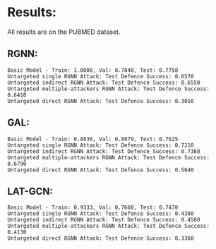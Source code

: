 # Results:
All results are on the PUBMED dataset.

## RGNN:
	Basic Model - Train: 1.0000, Val: 0.7840, Test: 0.7750
	Untargeted single RGNN Attack: Test Defence Success: 0.6570
	Untargeted indirect RGNN Attack: Test Defence Success: 0.6550
	Untargeted multiple-attackers RGNN Attack: Test Defence Success: 0.6410
	Untargeted direct RGNN Attack: Test Defence Success: 0.3010

## GAL:
	Basic Model - Train: 0.8836, Val: 0.8079, Test: 0.7625
	Untargeted single RGNN Attack: Test Defence Success: 0.7210
	Untargeted indirect RGNN Attack: Test Defence Success: 0.7360
	Untargeted multiple-attackers RGNN Attack: Test Defence Success: 0.6790
	Untargeted direct RGNN Attack: Test Defence Success: 0.5640

## LAT-GCN:
	Basic Model - Train: 0.9333, Val: 0.7660, Test: 0.7470
	Untargeted single RGNN Attack: Test Defence Success: 0.4380
	Untargeted indirect RGNN Attack: Test Defence Success: 0.4560
	Untargeted multiple-attackers RGNN Attack: Test Defence Success: 0.4130
	Untargeted direct RGNN Attack: Test Defence Success: 0.3360
